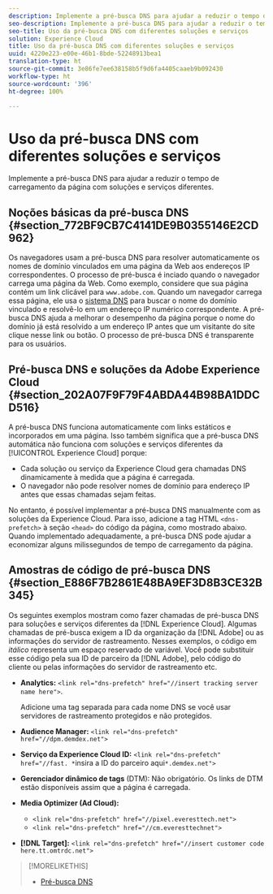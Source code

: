 ```yaml
---
description: Implemente a pré-busca DNS para ajudar a reduzir o tempo de carregamento da página com soluções e serviços diferentes.
seo-description: Implemente a pré-busca DNS para ajudar a reduzir o tempo de carregamento da página com soluções e serviços diferentes.
seo-title: Uso da pré-busca DNS com diferentes soluções e serviços
solution: Experience Cloud
title: Uso da pré-busca DNS com diferentes soluções e serviços
uuid: 4220e223-e00e-46b1-8bde-52248913bea1
translation-type: ht
source-git-commit: 3e86fe7ee638158b5f9d6fa4405caaeb9b092430
workflow-type: ht
source-wordcount: '396'
ht-degree: 100%

---
```



# Uso da pré-busca DNS com diferentes soluções e serviços

Implemente a pré-busca DNS para ajudar a reduzir o tempo de carregamento da página com soluções e serviços diferentes.

## Noções básicas da pré-busca DNS {#section_772BF9CB7C4141DE9B0355146E2CD962}

Os navegadores usam a pré-busca DNS para resolver automaticamente os nomes de domínio vinculados em uma página da Web aos endereços IP correspondentes. O processo de pré-busca é inciado quando o navegador carrega uma página da Web. Como exemplo, considere que sua página contém um link clicável para `www.adobe.com`. Quando um navegador carrega essa página, ele usa o [sistema DNS](https://www.networksolutions.com/support/what-is-a-domain-name-server-dns-and-how-does-it-work/) para buscar o nome do domínio vinculado e resolvê-lo em um endereço IP numérico correspondente. A pré-busca DNS ajuda a melhorar o desempenho da página porque o nome do domínio já está resolvido a um endereço IP antes que um visitante do site clique nesse link ou botão. O processo de pré-busca DNS é transparente para os usuários.

## Pré-busca DNS e soluções da Adobe Experience Cloud {#section_202A07F9F79F4ABDA44B98BA1DDCD516}

A pré-busca DNS funciona automaticamente com links estáticos e incorporados em uma página. Isso também significa que a pré-busca DNS automática não funciona com soluções e serviços diferentes da [!UICONTROL Experience Cloud] porque:

* Cada solução ou serviço da Experience Cloud gera chamadas DNS dinamicamente à medida que a página é carregada.
* O navegador não pode resolver nomes de domínio para endereço IP antes que essas chamadas sejam feitas.

No entanto, é possível implementar a pré-busca DNS manualmente com as soluções da Experience Cloud. Para isso, adicione a tag HTML `<dns-prefetch>` à seção `<head>` do código da página, como mostrado abaixo. Quando implementado adequadamente, a pré-busca DNS pode ajudar a economizar alguns milissegundos de tempo de carregamento da página.

## Amostras de código de pré-busca DNS {#section_E886F7B2861E48BA9EF3D8B3CE32B345}

Os seguintes exemplos mostram como fazer chamadas de pré-busca DNS para soluções e serviços diferentes da [!DNL Experience Cloud]. Algumas chamadas de pré-busca exigem a ID da organização da [!DNL Adobe] ou as informações do servidor de rastreamento. Nesses exemplos, o código em *itálico* representa um espaço reservado de variável. Você pode substituir esse código pela sua ID de parceiro da [!DNL Adobe], pelo código do cliente ou pelas informações do servidor de rastreamento etc.

* **Analytics:** `<link rel="dns-prefetch" href="//insert tracking server name here">`.

   Adicione uma tag separada para cada nome DNS se você usar servidores de rastreamento protegidos e não protegidos.

* **Audience Manager:** `<link rel="dns-prefetch" href="//dpm.demdex.net">`

* **Serviço da Experience Cloud ID:** `<link rel="dns-prefetch" href="//fast. *`insira a ID do parceiro aqui`*.demdex.net">`

* **Gerenciador dinâmico de tags** (DTM): Não obrigatório. Os links de DTM estão disponíveis assim que a página é carregada.

* **Media Optimizer (Ad Cloud):**

   * `<link rel="dns-prefetch" href="//pixel.everesttech.net">`
   * `<link rel="dns-prefetch" href="//cm.everesttechnet">`


* **[!DNL Target]:** `<link rel="dns-prefetch" href="//insert customer code here.tt.omtrdc.net">`

>[!MORELIKETHIS]
>
>* [Pré-busca DNS](https://www.chromium.org/developers/design-documents/dns-prefetching)

